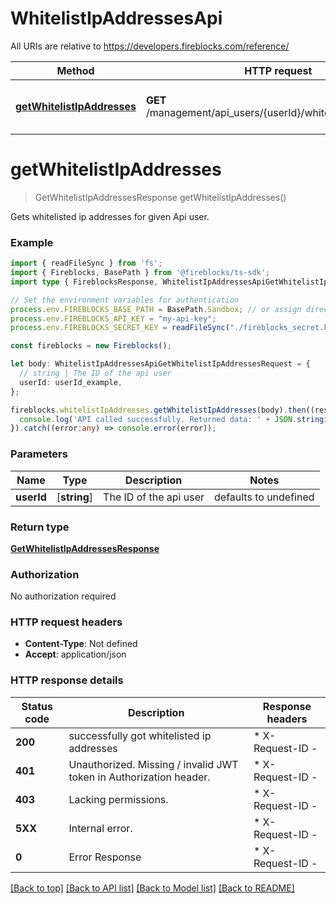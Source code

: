 # WhitelistIpAddressesApi

All URIs are relative to https://developers.fireblocks.com/reference/

Method | HTTP request | Description
------------- | ------------- | -------------
[**getWhitelistIpAddresses**](#getWhitelistIpAddresses) | **GET** /management/api_users/{userId}/whitelist_ip_addresses | Gets whitelisted ip addresses


# **getWhitelistIpAddresses**
> GetWhitelistIpAddressesResponse getWhitelistIpAddresses()

Gets whitelisted ip addresses for given Api user.

### Example


```typescript
import { readFileSync } from 'fs';
import { Fireblocks, BasePath } from '@fireblocks/ts-sdk';
import type { FireblocksResponse, WhitelistIpAddressesApiGetWhitelistIpAddressesRequest, GetWhitelistIpAddressesResponse } from '@fireblocks/ts-sdk';

// Set the environment variables for authentication
process.env.FIREBLOCKS_BASE_PATH = BasePath.Sandbox; // or assign directly to "https://sandbox-api.fireblocks.io/v1"
process.env.FIREBLOCKS_API_KEY = "my-api-key";
process.env.FIREBLOCKS_SECRET_KEY = readFileSync("./fireblocks_secret.key", "utf8");

const fireblocks = new Fireblocks();

let body: WhitelistIpAddressesApiGetWhitelistIpAddressesRequest = {
  // string | The ID of the api user
  userId: userId_example,
};

fireblocks.whitelistIpAddresses.getWhitelistIpAddresses(body).then((res: FireblocksResponse<GetWhitelistIpAddressesResponse>) => {
  console.log('API called successfully. Returned data: ' + JSON.stringify(res, null, 2));
}).catch((error:any) => console.error(error));
```


### Parameters

Name | Type | Description  | Notes
------------- | ------------- | ------------- | -------------
 **userId** | [**string**] | The ID of the api user | defaults to undefined


### Return type

**[GetWhitelistIpAddressesResponse](../models/GetWhitelistIpAddressesResponse.md)**

### Authorization

No authorization required

### HTTP request headers

 - **Content-Type**: Not defined
 - **Accept**: application/json


### HTTP response details
| Status code | Description | Response headers |
|-------------|-------------|------------------|
**200** | successfully got whitelisted ip addresses |  * X-Request-ID -  <br>  |
**401** | Unauthorized. Missing / invalid JWT token in Authorization header. |  * X-Request-ID -  <br>  |
**403** | Lacking permissions. |  * X-Request-ID -  <br>  |
**5XX** | Internal error. |  * X-Request-ID -  <br>  |
**0** | Error Response |  * X-Request-ID -  <br>  |

[[Back to top]](#) [[Back to API list]](../../README.md#documentation-for-api-endpoints) [[Back to Model list]](../../README.md#documentation-for-models) [[Back to README]](../../README.md)


